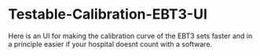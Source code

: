 # Testable-Calibration-EBT3-UI
Here is an UI for making the calibration curve of the EBT3 sets faster and in a principle easier if your hospital doesnt count with a software.
